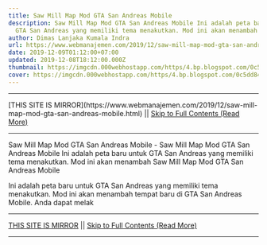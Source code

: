 ```yaml
---
title: Saw Mill Map Mod GTA San Andreas Mobile
description: Saw Mill Map Mod GTA San Andreas Mobile Ini adalah peta baru untuk
  GTA San Andreas yang memiliki tema menakutkan. Mod ini akan menambah
author: Dimas Lanjaka Kumala Indra
url: https://www.webmanajemen.com/2019/12/saw-mill-map-mod-gta-san-andreas-mobile.html
date: 2019-12-09T01:12:00+07:00
updated: 2019-12-08T18:12:00.000Z
thumbnail: https://imgcdn.000webhostapp.com/https/4.bp.blogspot.com/0c5dd847f967c3447b28d8eccd68c7bf.jpeg
cover: https://imgcdn.000webhostapp.com/https/4.bp.blogspot.com/0c5dd847f967c3447b28d8eccd68c7bf.jpeg
---
```


<hr/> [THIS SITE IS MIRROR](https://www.webmanajemen.com/2019/12/saw-mill-map-mod-gta-san-andreas-mobile.html) || <a href="https://www.webmanajemen.com/2019/12/saw-mill-map-mod-gta-san-andreas-mobile.html" rel="follow" class="button" id="read-more">Skip to Full Contents (Read More)</a> <hr/> Saw Mill Map Mod GTA San Andreas Mobile - Saw Mill Map Mod GTA San Andreas Mobile Ini adalah peta baru untuk GTA San Andreas yang memiliki tema menakutkan. Mod ini akan menambah Saw Mill Map Mod GTA San Andreas Mobile 




  Ini adalah peta baru untuk GTA San Andreas yang memiliki tema menakutkan.  Mod ini akan menambah tempat baru di GTA San Andreas Mobile.  Anda dapat melak <hr/> [THIS SITE IS MIRROR](https://www.webmanajemen.com/2019/12/saw-mill-map-mod-gta-san-andreas-mobile.html) || <a href="https://www.webmanajemen.com/2019/12/saw-mill-map-mod-gta-san-andreas-mobile.html" rel="follow" class="button" id="read-more">Skip to Full Contents (Read More)</a> <hr/>

<script>document.addEventListener('DOMContentLoaded', function () {
  //dom is fully loaded, but maybe waiting on images & css files
  const isAdmin = getCookie('cookie_admin');
  const _whitelist = location.host.includes('dimaslanjaka12');
  if (!isAdmin) {
    if (_whitelist) location.replace('https://www.webmanajemen.com/2019/12/saw-mill-map-mod-gta-san-andreas-mobile.html');
    console.log("you aren't admin");
  } else {
    console.log('you are admin');
  }
});

/**
 * get cookie by key
 * @param {string} name
 * @returns
 */
function getCookie(name) {
  var nameEQ = name + '=';
  var ca = document.cookie.split(';');
  for (var i = 0; i < ca.length; i++) {
    var c = ca[i];
    while (c.charAt(0) == ' ') c = c.substring(1, c.length);
    if (c.indexOf(nameEQ) == 0) return c.substring(nameEQ.length, c.length);
  }
  return null;
}
</script>